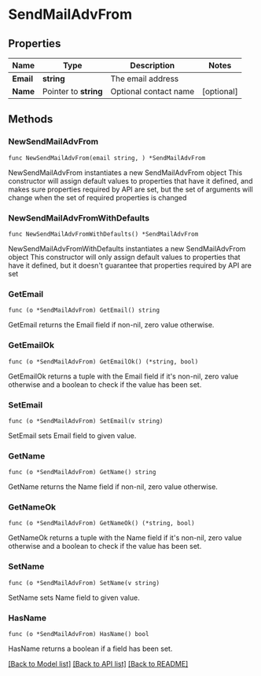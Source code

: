 # SendMailAdvFrom

## Properties

Name | Type | Description | Notes
------------ | ------------- | ------------- | -------------
**Email** | **string** | The email address | 
**Name** | Pointer to **string** | Optional contact name | [optional] 

## Methods

### NewSendMailAdvFrom

`func NewSendMailAdvFrom(email string, ) *SendMailAdvFrom`

NewSendMailAdvFrom instantiates a new SendMailAdvFrom object
This constructor will assign default values to properties that have it defined,
and makes sure properties required by API are set, but the set of arguments
will change when the set of required properties is changed

### NewSendMailAdvFromWithDefaults

`func NewSendMailAdvFromWithDefaults() *SendMailAdvFrom`

NewSendMailAdvFromWithDefaults instantiates a new SendMailAdvFrom object
This constructor will only assign default values to properties that have it defined,
but it doesn't guarantee that properties required by API are set

### GetEmail

`func (o *SendMailAdvFrom) GetEmail() string`

GetEmail returns the Email field if non-nil, zero value otherwise.

### GetEmailOk

`func (o *SendMailAdvFrom) GetEmailOk() (*string, bool)`

GetEmailOk returns a tuple with the Email field if it's non-nil, zero value otherwise
and a boolean to check if the value has been set.

### SetEmail

`func (o *SendMailAdvFrom) SetEmail(v string)`

SetEmail sets Email field to given value.


### GetName

`func (o *SendMailAdvFrom) GetName() string`

GetName returns the Name field if non-nil, zero value otherwise.

### GetNameOk

`func (o *SendMailAdvFrom) GetNameOk() (*string, bool)`

GetNameOk returns a tuple with the Name field if it's non-nil, zero value otherwise
and a boolean to check if the value has been set.

### SetName

`func (o *SendMailAdvFrom) SetName(v string)`

SetName sets Name field to given value.

### HasName

`func (o *SendMailAdvFrom) HasName() bool`

HasName returns a boolean if a field has been set.


[[Back to Model list]](../README.md#documentation-for-models) [[Back to API list]](../README.md#documentation-for-api-endpoints) [[Back to README]](../README.md)


